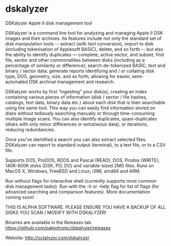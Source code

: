 # dskalyzer
DSKalyzer Apple II disk management tool

DSKalyzer is a command line tool for analyzing and managing Apple II DSK images and their archives. Its features include not only the standard set of disk manipulation tools -- extract (with text conversion), import to disk (including tokenisation of Applesoft BASIC), delete, and so forth -- but also the ability to identify duplicates — complete, active sector, and subset; find file, sector and other commonalities between disks (including as a percentage of similarity or difference); search de-tokenized BASIC, text and binary / sector data; generate reports identifying and / or collating disk type, DOS, geometry, size, and so forth; allowing for easier, semi-automated DSK archival management and research. 

DSKalyzer works by first “ingesting” your disk(s), creating an index containing various pieces of information (disk / sector / file hashes, catalogs, text data, binary data etc.) about each disk that is then searchable using the same tool. This way you can easily find information stored on disks without tediously searching manually or through time-consuming multiple image scans. You can also identify duplicates, quasi-duplicates (disks with only minor differences or extraneous data), or iterations, reducing redundancies.

Once you've identified a search you can also extract selected files. DSKalyzer can report to standard output (terminal), to a text file, or to a CSV file.

Supports DOS, ProDOS, RDOS and Pascal (READ); DOS, Prodos (WRITE); 140K-800K disks (DSK, PO, DO) and variable-sized 2MG files. Runs on MacOS X, Windows, FreeBSD and Linux; i386, amd64 and ARM. 

Run without flags for interactive shell (currently supports most common disk management tasks). Run with the -h or -help flag for list of flags (for advanced searching and comparison features). More documentation coming soon!

THIS IS ALPHA SOFTWARE. PLEASE ENSURE YOU HAVE A BACKUP OF ALL DISKS YOU SCAN / MODIFY WITH DSKALYZER!

Binaries are available in the Releases tab https://github.com/paleotronic/dskalyzer/releases

Website: http://octalyzer.com/dskalyzer
